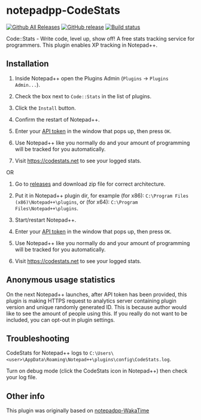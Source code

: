notepadpp-CodeStats
=====================

[![Github All Releases](https://img.shields.io/github/downloads/p0358/notepadpp-CodeStats/total.svg)](https://github.com/p0358/notepadpp-CodeStats/releases) [![GitHub release](https://img.shields.io/github/release/p0358/notepadpp-CodeStats.svg)](https://github.com/p0358/notepadpp-CodeStats/releases) [![Build status](https://ci.appveyor.com/api/projects/status/c34pe9fpnstehfe0?svg=true)](https://ci.appveyor.com/project/p0358/notepadpp-codestats)

Code::Stats - Write code, level up, show off! A free stats tracking service for programmers. This plugin enables XP tracking in Notepad++.


Installation
------------

1. Inside Notepad++ open the Plugins Admin (`Plugins` → `Plugins Admin...`).

2. Check the box next to `Code::Stats` in the list of plugins.

3. Click the `Install` button.

4. Confirm the restart of Notepad++.

3. Enter your [API token](https://codestats.net/my/machines) in the window that pops up, then press `OK`.

4. Use Notepad++ like you normally do and your amount of programming will be tracked for you automatically.

5. Visit https://codestats.net to see your logged stats.

OR

1. Go to [releases](https://github.com/p0358/notepadpp-CodeStats/releases) and download zip file for correct architecture.

2. Put it in Notepad++ plugin dir, for example (for x86): `C:\Program Files (x86)\Notepad++\plugins`, or (for x64): `C:\Program Files\Notepad++\plugins`.

3. Start/restart Notepad++.

4. Enter your [API token](https://codestats.net/my/machines) in the window that pops up, then press `OK`.

5. Use Notepad++ like you normally do and your amount of programming will be tracked for you automatically.

6. Visit https://codestats.net to see your logged stats.


Anonymous usage statistics
---------------------

On the next Notepad++ launches, after API token has been provided, this plugin is making HTTPS request to analytics server containing plugin version and unique randomly generated ID. This is because author would like to see the amount of people using this. If you really do not want to be included, you can opt-out in plugin settings.


Troubleshooting
---------------

CodeStats for Notepad++ logs to `C:\Users\<user>\AppData\Roaming\Notepad++\plugins\config\CodeStats.log`.

Turn on debug mode (click the CodeStats icon in Notepad++) then check your log file.


Other info
----------

This plugin was originally based on [notepadpp-WakaTime](https://github.com/wakatime/notepadpp-wakatime)
